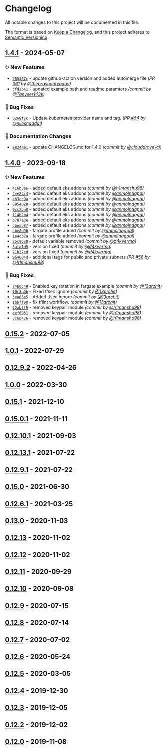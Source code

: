 # Changelog
All notable changes to this project will be documented in this file.

The format is based on [Keep a Changelog](https://keepachangelog.com/en/1.0.0/),
and this project adheres to [Semantic Versioning](https://semver.org/spec/v2.0.0.html).

## [1.4.1] - 2024-05-07
### :sparkles: New Features
- [`965397c`](https://github.com/clouddrove/terraform-aws-eks/commit/965397c8d9fbe80d079dc4134b028b16c60da607) - update github-action version and added automerge file *(PR [#61](https://github.com/clouddrove/terraform-aws-eks/pull/61) by [@theprashantyadav](https://github.com/theprashantyadav))*
- [`cfd2b41`](https://github.com/clouddrove/terraform-aws-eks/commit/cfd2b411629688901588c768c59c93be8447b773) - updated example path and readme paramters *(commit by [@Tanveer143s](https://github.com/Tanveer143s))*

### :bug: Bug Fixes
- [`5268f7c`](https://github.com/clouddrove/terraform-aws-eks/commit/5268f7ca95d02aa1639fa8a4a6f1af836ab95973) - Update kubernetes provider name and tag. *(PR [#64](https://github.com/clouddrove/terraform-aws-eks/pull/64) by [@nileshgadgi](https://github.com/nileshgadgi))*

### :memo: Documentation Changes
- [`9824ae1`](https://github.com/clouddrove/terraform-aws-eks/commit/9824ae1dff440241a1d975b866795d27b000e444) - update CHANGELOG.md for 1.4.0 *(commit by [@clouddrove-ci](https://github.com/clouddrove-ci))*


## [1.4.0] - 2023-09-18
### :sparkles: New Features
- [`416b3a6`](https://github.com/clouddrove/terraform-aws-eks/commit/416b3a69851bd662faa42ddda561331df3f12c11) - added default eks addons *(commit by [@h1manshu98](https://github.com/h1manshu98))*
- [`4ee24c4`](https://github.com/clouddrove/terraform-aws-eks/commit/4ee24c44638bf4f33a970c2a0605e383aac19f96) - added default eks addons *(commit by [@anmolnagpal](https://github.com/anmolnagpal))*
- [`a63cc9a`](https://github.com/clouddrove/terraform-aws-eks/commit/a63cc9a42ff60c4e969586aea916446c4d73d3e7) - added default eks addons *(commit by [@anmolnagpal](https://github.com/anmolnagpal))*
- [`0854828`](https://github.com/clouddrove/terraform-aws-eks/commit/08548281013efceb2bc58ecfa2b8b7f735bd76dc) - added default eks addons *(commit by [@anmolnagpal](https://github.com/anmolnagpal))*
- [`9cc2ba8`](https://github.com/clouddrove/terraform-aws-eks/commit/9cc2ba84d7c38127049c92f360e48ff2aa9e19dc) - added default eks addons *(commit by [@anmolnagpal](https://github.com/anmolnagpal))*
- [`114b2b4`](https://github.com/clouddrove/terraform-aws-eks/commit/114b2b4d90ac37ac20587f7e0c6182332d10af76) - added default eks addons *(commit by [@anmolnagpal](https://github.com/anmolnagpal))*
- [`b707e3e`](https://github.com/clouddrove/terraform-aws-eks/commit/b707e3e9a376171feff3a8fe5dca69eef0d59b0a) - added default eks addons *(commit by [@anmolnagpal](https://github.com/anmolnagpal))*
- [`cbeab87`](https://github.com/clouddrove/terraform-aws-eks/commit/cbeab870f2456b60e952f75fdac208b95fb1fcf8) - added default eks addons *(commit by [@anmolnagpal](https://github.com/anmolnagpal))*
- [`abe8d90`](https://github.com/clouddrove/terraform-aws-eks/commit/abe8d90fd1138ac841fed3bf35b878f0e1012435) - fargate profile added *(commit by [@anmolnagpal](https://github.com/anmolnagpal))*
- [`1e4c37a`](https://github.com/clouddrove/terraform-aws-eks/commit/1e4c37abddbecd6f87337c1700f77df852ea5c2f) - fargate profile added *(commit by [@anmolnagpal](https://github.com/anmolnagpal))*
- [`25c9650`](https://github.com/clouddrove/terraform-aws-eks/commit/25c9650645ce130ba13f95cf9ba89850fc7f98ce) - default variable removed *(commit by [@d4kverma](https://github.com/d4kverma))*
- [`8afa1d5`](https://github.com/clouddrove/terraform-aws-eks/commit/8afa1d543e7adf82601565d06445cd6d3e95eea6) - version fixed *(commit by [@d4kverma](https://github.com/d4kverma))*
- [`71b27cd`](https://github.com/clouddrove/terraform-aws-eks/commit/71b27cd7af357fb07b81f665a46a29daa1d465cf) - version fixed *(commit by [@d4kverma](https://github.com/d4kverma))*
- [`9b4604d`](https://github.com/clouddrove/terraform-aws-eks/commit/9b4604d303fdc9a8d365dcb262bd57a35bac8349) - additional tags for public and private subnets *(PR [#58](https://github.com/clouddrove/terraform-aws-eks/pull/58) by [@h1manshu98](https://github.com/h1manshu98))*

### :bug: Bug Fixes
- [`24b6c49`](https://github.com/clouddrove/terraform-aws-eks/commit/24b6c493f79176998d4073325feaed7313e15f6e) - Enabled key rotation in fargate example *(commit by [@13archit](https://github.com/13archit))*
- [`10c3a9b`](https://github.com/clouddrove/terraform-aws-eks/commit/10c3a9b32e46a427568399ac9d6a38528d054eee) - Fixed tfsec ignore *(commit by [@13archit](https://github.com/13archit))*
- [`3ea65e5`](https://github.com/clouddrove/terraform-aws-eks/commit/3ea65e562627f93eb4b13f458c59e3b7c9331e76) - Added tfsec ignore *(commit by [@13archit](https://github.com/13archit))*
- [`1bbff08`](https://github.com/clouddrove/terraform-aws-eks/commit/1bbff08dc43595c328337e27b3c207948dea3a6f) - fix tflint workflow. *(commit by [@13archit](https://github.com/13archit))*
- [`72abff5`](https://github.com/clouddrove/terraform-aws-eks/commit/72abff5743e388fd635f3b25e4b1da97bd7c0e9a) - removed keypair module *(commit by [@h1manshu98](https://github.com/h1manshu98))*
- [`eef6961`](https://github.com/clouddrove/terraform-aws-eks/commit/eef69618d577be864c5d0a1624448df54fc0f7bd) - removed keypair module *(commit by [@h1manshu98](https://github.com/h1manshu98))*
- [`3c6b476`](https://github.com/clouddrove/terraform-aws-eks/commit/3c6b4760d91280824075588215a1270cf6cd67ea) - removed keypair module *(commit by [@h1manshu98](https://github.com/h1manshu98))*


## [0.15.2] - 2022-07-05

## [1.0.1] - 2022-07-29

## [0.12.9.2] - 2022-04-26

## [1.0.0] - 2022-03-30

## [0.15.1] - 2021-12-10

## [0.15.0.1] - 2021-11-11

## [0.12.10.1] - 2021-09-03

## [0.12.13.1] - 2021-07-22

## [0.12.9.1] - 2021-07-22

## [0.15.0] - 2021-06-30

## [0.12.6.1] - 2021-03-25

## [0.13.0] - 2020-11-03

## [0.12.13] - 2020-11-02

## [0.12.12] - 2020-11-02

## [0.12.11] - 2020-09-29

## [0.12.10] - 2020-09-08

## [0.12.9] - 2020-07-15

## [0.12.8] - 2020-07-14

## [0.12.7] - 2020-07-02

## [0.12.6] - 2020-05-24

## [0.12.5] - 2020-03-05

## [0.12.4] - 2019-12-30

## [0.12.3] - 2019-12-05

## [0.12.2] - 2019-12-02

## [0.12.0] - 2019-11-08


[0.12.0]: https://github.com/clouddrove/terraform-aws-eks/compare/0.12.0...master
[0.12.2]: https://github.com/clouddrove/terraform-aws-eks/compare/0.12.2...master
[0.12.3]: https://github.com/clouddrove/terraform-aws-eks/compare/0.12.3...master
[0.12.4]: https://github.com/clouddrove/terraform-aws-eks/compare/0.12.4...master
[0.12.5]: https://github.com/clouddrove/terraform-aws-eks/compare/0.12.5...master
[0.12.6]: https://github.com/clouddrove/terraform-aws-eks/releases/tag/0.12.6
[0.12.7]: https://github.com/clouddrove/terraform-aws-eks/compare/0.12.7...master
[0.12.8]: https://github.com/clouddrove/terraform-aws-eks/releases/tag/0.12.8
[0.12.9]: https://github.com/clouddrove/terraform-aws-eks/compare/0.12.9...master
[0.12.10]: https://github.com/clouddrove/terraform-aws-eks/compare/0.12.10...master
[0.12.11]: https://github.com/clouddrove/terraform-aws-eks/compare/0.12.11...master
[0.12.12]: https://github.com/clouddrove/terraform-aws-eks/releases/tag/0.12.12
[0.12.13]: https://github.com/clouddrove/terraform-aws-eks/releases/tag/0.12.13
[0.13.0]: https://github.com/clouddrove/terraform-aws-eks/compare/0.13.0...master
[0.12.6.1]: https://github.com/clouddrove/terraform-aws-eks/releases/tag/0.12.6.1
[0.15.0]: https://github.com/clouddrove/terraform-aws-eks/compare/0.15.0...master
[0.12.9.1]: https://github.com/clouddrove/terraform-aws-eks/releases/tag/0.12.9.1
[0.12.13.1]: https://github.com/clouddrove/terraform-aws-eks/releases/tag/0.12.13.1
[0.12.10.1]: https://github.com/clouddrove/terraform-aws-eks/releases/tag/0.12.10.1
[0.15.0.1]: https://github.com/clouddrove/terraform-aws-eks/releases/tag/0.15.0.1
[0.15.1]: https://github.com/clouddrove/terraform-aws-eks/compare/0.15.1...master
[1.0.0]: https://github.com/clouddrove/terraform-aws-eks/releases/tag/1.0.0
[0.12.9.2]: https://github.com/clouddrove/terraform-aws-eks/releases/tag/0.12.9.2
[1.0.1]: https://github.com/clouddrove/terraform-aws-eks/releases/tag/1.0.1
[0.15.2]: https://github.com/clouddrove/terraform-aws-eks/releases/tag/0.15.2
[1.4.0]: https://github.com/clouddrove/terraform-aws-eks/compare/1.3.0...1.4.0
[1.4.1]: https://github.com/clouddrove/terraform-aws-eks/compare/1.4.0...1.4.1
